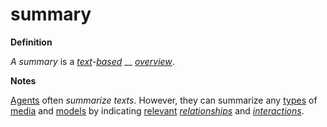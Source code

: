 # summary

**Definition**

_A summary_ is a [_text_](https://github.com/gcassel/Modular-Organization-Terminology/blob/master/terms/text.md)_-_[_based_](https://github.com/gcassel/Modular-Organization-Terminology/blob/master/terms/base.md) __ [_overview_](https://github.com/gcassel/Modular-Organization-Terminology/blob/master/terms/overview.md).

**Notes**

[Agents](https://github.com/gcassel/Modular-Organization-Terminology/blob/master/terms/agent.md) often _summarize texts_. However, they can summarize any [types](https://github.com/gcassel/Modular-Organization-Terminology/blob/master/terms/type.md) of [media](https://github.com/gcassel/Modular-Organization-Terminology/blob/master/terms/media.md) and [models](https://github.com/gcassel/Modular-Organization-Terminology/blob/master/terms/model.md) by indicating [relevant](https://github.com/gcassel/Modular-Organization-Terminology/blob/master/terms/relevance.md) [_relationships_](https://github.com/gcassel/Modular-Organization-Terminology/blob/master/terms/relate.md) and [_interactions_](https://github.com/gcassel/Modular-Organization-Terminology/blob/master/terms/interaction.md).
